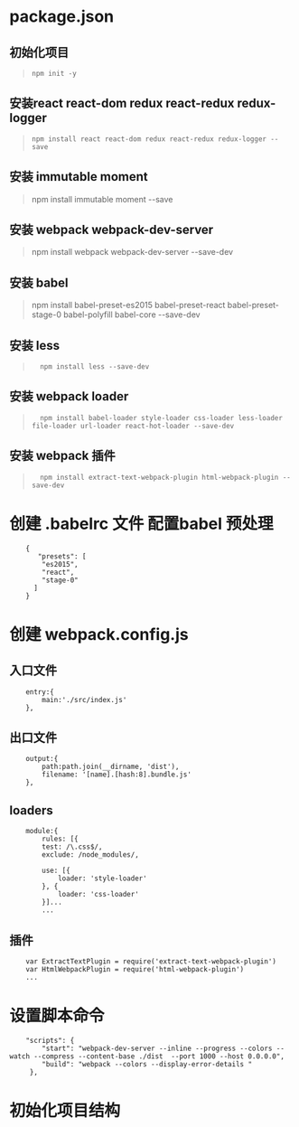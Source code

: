 # package.json


## 初始化项目
>     npm init -y

## 安装react react-dom redux react-redux redux-logger
>	  npm install react react-dom redux react-redux redux-logger --save

## 安装 immutable moment 
>    npm install immutable moment --save

## 安装 webpack webpack-dev-server 
>    npm install webpack webpack-dev-server --save-dev

## 安装 babel 
>    npm install  babel-preset-es2015 babel-preset-react babel-preset-stage-0 babel-polyfill babel-core   --save-dev


## 安装 less
>		npm install less --save-dev

## 安装 webpack loader 
>   	npm install babel-loader style-loader css-loader less-loader file-loader url-loader react-hot-loader --save-dev 

## 安装 webpack 插件

>		npm install extract-text-webpack-plugin html-webpack-plugin --save-dev

# 创建 .babelrc 文件  配置babel 预处理

		{
		   "presets": [
		    "es2015",
		    "react",
		    "stage-0"
		  ]
		}

# 创建 webpack.config.js 

## 入口文件

		entry:{
			main:'./src/index.js'
		},

## 出口文件

		output:{
			path:path.join(__dirname, 'dist'),
			filename: '[name].[hash:8].bundle.js'
		},

## loaders
		module:{
			rules: [{
            test: /\.css$/,
            exclude: /node_modules/,

            use: [{
                loader: 'style-loader'
            }, {
                loader: 'css-loader'
            }]...
			...
## 插件
	
		var ExtractTextPlugin = require('extract-text-webpack-plugin')	
		var HtmlWebpackPlugin = require('html-webpack-plugin')
		...
# 设置脚本命令

		"scripts": {
		    "start": "webpack-dev-server --inline --progress --colors --watch --compress --content-base ./dist  --port 1000 --host 0.0.0.0",
		    "build": "webpack --colors --display-error-details "
		 },

# 初始化项目结构